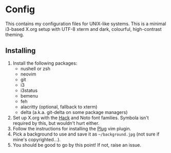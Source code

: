 # Config

This contains my configuration files for UNIX-like systems. This is a minimal
i3-based X.org setup with UTF-8 xterm and dark, colourful, high-contrast
theming.

## Installing

1. Install the following packages:
    - nushell or zsh
    - neovim
    - git
    - i3
    - i3status
    - bemenu
    - feh
    - alacritty (optional, fallback to xterm)
    - delta (a.k.a. git-delta on some package managers)
2. Set up X.org with the [Hack](https://github.com/source-foundry/Hack) and Noto font families. Symbola isn't required by this, but wouldn't hurt either.
3. Follow the instructions for installing the [Plug](https://github.com/junegunn/vim-plug) vim plugin.
4. Pick a background to use and save it as `~/background.jpg` (not sure if mine's copyrighted...).
5. You should be good to go by this point! If not, raise an issue.

